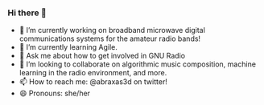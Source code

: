 ### Hi there 👋
- 🔭 I’m currently working on broadband microwave digital communications systems for the amateur radio bands!
- 🌱 I’m currently learning Agile. 
- 💬 Ask me about how to get involved in GNU Radio
- 👯 I’m looking to collaborate on algorithmic music composition, machine learning in the radio environment, and more.
- 📫 How to reach me: @abraxas3d on twitter!
- 😄 Pronouns: she/her



<!--
**Abraxas3d/Abraxas3d** is a ✨ _special_ ✨ repository because its `README.md` (this file) appears on your GitHub profile.

Here are some ideas to get you started:

- 🔭 I’m currently working on ...
- 🌱 I’m currently learning ...
- 👯 I’m looking to collaborate on ...
- 🤔 I’m looking for help with ...
- 💬 Ask me about ...
- 📫 How to reach me: ...
- 😄 Pronouns: ...
- ⚡ Fun fact: ...
-->
